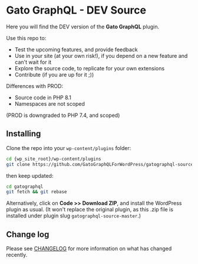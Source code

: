 # Gato GraphQL - DEV Source

Here you will find the DEV version of the **Gato GraphQL** plugin.

Use this repo to:

- Test the upcoming features, and provide feedback
- Use in your site (at your own risk!), if you depend on a new feature and can't wait for it
- Explore the source code, to replicate for your own extensions
- Contribute (if you are up for it ;))

Differences with PROD:

- Source code in PHP 8.1
- Namespaces are not scoped

(PROD is downgraded to PHP 7.4, and scoped)

## Installing

Clone the repo into your `wp-content/plugins` folder:

```bash
cd {wp_site_root}/wp-content/plugins
git clone https://github.com/GatoGraphQLForWordPress/gatographql-source gatographql
```

then keep updated:

```bash
cd gatographql
git fetch && git rebase
```

Alternatively, click on **Code >> Download ZIP**, and install the WordPress plugin as usual. (It won't replace the original plugin, as this .zip file is installed under plugin slug `gatographql-source-master`.)

## Change log

Please see [CHANGELOG](https://github.com/GatoGraphQL/GatoGraphQL/blob/master/layers/GatoGraphQLForWP/plugins/gatographql/CHANGELOG.md) for more information on what has changed recently.
